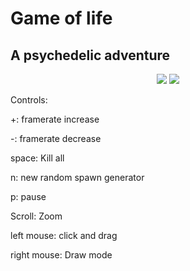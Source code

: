 # Game of life
## A psychedelic adventure

<div align="center">
<img src="https://user-images.githubusercontent.com/43011629/47086030-b1de8b00-d218-11e8-8cde-2b522604669e.gif"  size="100%" >
<img src="https://user-images.githubusercontent.com/43011629/47087536-8cec1700-d21c-11e8-99fc-5811e48db35a.gif"  size="100%" >
</div>

Controls:

+:            framerate increase

-:            framerate decrease

space:        Kill all

n:            new random spawn generator

p:            pause

Scroll:       Zoom

left mouse:   click and drag

right mouse:  Draw mode  
